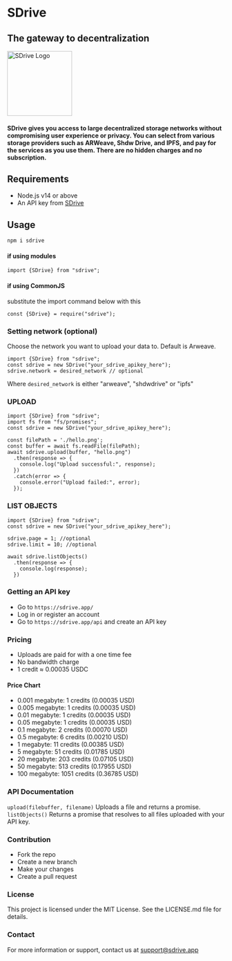 # SDrive 

## The gateway to decentralization

<img src="https://static.sdrive.app/images/sdrive-logo-transparent.png" width="150" alt="SDrive Logo">

#### SDrive gives you access to large decentralized storage networks without compromising user experience or privacy. You can select from various storage providers such as ARWeave, Shdw Drive, and IPFS, and pay for the services as you use them. There are no hidden charges and no subscription.

## Requirements

- Node.js v14 or above
- An API key from [SDrive](https://sdrive.app/api)

## Usage

`npm i sdrive`

#### if using modules
```
import {SDrive} from "sdrive";
```

#### if using CommonJS
substitute the import command below with this
```
const {SDrive} = require("sdrive");
```

### Setting network (optional)
Choose the network you want to upload your data to. Default is Arweave.

```
import {SDrive} from "sdrive";
const sdrive = new SDrive("your_sdrive_apikey_here");
sdrive.network = desired_network // optional
```

Where `desired_network` is either "arweave", "shdwdrive" or "ipfs"

### UPLOAD
```
import {SDrive} from "sdrive";
import fs from "fs/promises";
const sdrive = new SDrive("your_sdrive_apikey_here");

const filePath = './hello.png';
const buffer = await fs.readFile(filePath);
await sdrive.upload(buffer, "hello.png")
  .then(response => {
    console.log("Upload successful:", response);
  })
  .catch(error => {
    console.error("Upload failed:", error);
  });
```

### LIST OBJECTS
```
import {SDrive} from "sdrive";
const sdrive = new SDrive("your_sdrive_apikey_here");

sdrive.page = 1; //optional
sdrive.limit = 10; //optional

await sdrive.listObjects()
  .then(response => {
    console.log(response);
  })
```

### Getting an API key

- Go to `https://sdrive.app/`
- Log in or register an account 
- Go to `https://sdrive.app/api` and create an API key

### Pricing

- Uploads are paid for with a one time fee
- No bandwidth charge
- 1 credit ≈ 0.00035 USDC

#### Price Chart

- 0.001 megabyte: 1 credits (0.00035 USD)
- 0.005 megabyte: 1 credits (0.00035 USD)
- 0.01 megabyte: 1 credits (0.00035 USD)
- 0.05 megabyte: 1 credits (0.00035 USD)
- 0.1 megabyte: 2 credits (0.00070 USD)
- 0.5 megabyte: 6 credits (0.00210 USD)
- 1 megabyte: 11 credits (0.00385 USD)
- 5 megabyte: 51 credits (0.01785 USD)
- 20 megabyte: 203 credits (0.07105 USD)
- 50 megabyte: 513 credits (0.17955 USD)
- 100 megabyte: 1051 credits (0.36785 USD)

### API Documentation
`upload(filebuffer, filename)` Uploads a file and returns a promise.
`listObjects()` Returns a promise that resolves to all files uploaded with your API key.


### Contribution
- Fork the repo
- Create a new branch
- Make your changes
- Create a pull request

### License

This project is licensed under the MIT License. See the LICENSE.md file for details.

### Contact

For more information or support, contact us at support@sdrive.app

